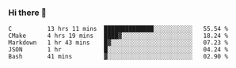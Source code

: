 ### Hi there 👋

<!--
**WShiBin/WShiBin** is a ✨ _special_ ✨ repository because its `README.md` (this file) appears on your GitHub profile.

Here are some ideas to get you started:

- 🔭 I’m currently working on ...
- 🌱 I’m currently learning ...
- 👯 I’m looking to collaborate on ...
- 🤔 I’m looking for help with ...
- 💬 Ask me about ...
- 📫 How to reach me: ...
- 😄 Pronouns: ...
- ⚡ Fun fact: ...
-->

<!--START_SECTION:waka-->
```text
C          13 hrs 11 mins  ██████████████░░░░░░░░░░░   55.54 % 
CMake      4 hrs 19 mins   ████▓░░░░░░░░░░░░░░░░░░░░   18.24 % 
Markdown   1 hr 43 mins    █▓░░░░░░░░░░░░░░░░░░░░░░░   07.23 % 
JSON       1 hr            █░░░░░░░░░░░░░░░░░░░░░░░░   04.24 % 
Bash       41 mins         ▓░░░░░░░░░░░░░░░░░░░░░░░░   02.90 % 
```
<!--END_SECTION:waka-->
